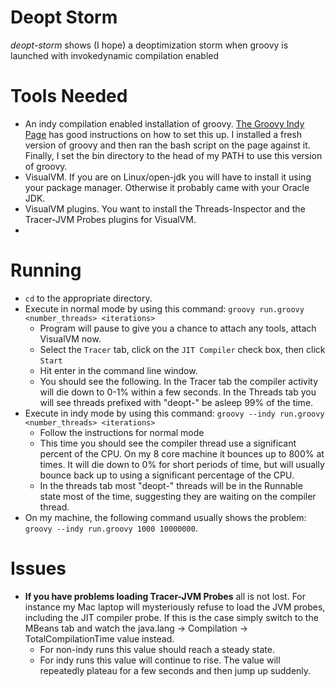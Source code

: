 # Deopt Storm

*deopt-storm* shows (I hope) a deoptimization storm when groovy is launched with invokedynamic compilation enabled

# Tools Needed

* An indy compilation enabled installation of groovy. [The Groovy Indy Page](http://groovy-lang.org/indy.html) has good instructions on how to set this up. I installed a fresh version of groovy and then ran the bash script on the page against it. Finally, I set the bin directory to the head of my PATH to use this version of groovy.
* VisualVM. If you are on Linux/open-jdk you will have to install it using your package manager. Otherwise it probably came with your Oracle JDK.
* VisualVM plugins. You want to install the Threads-Inspector and the Tracer-JVM Probes plugins for VisualVM.
* 
# Running

* `cd` to the appropriate directory.
* Execute in normal mode by using this command: `groovy run.groovy <number_threads> <iterations>`
    * Program will pause to give you a chance to attach any tools, attach VisualVM now.
    * Select the `Tracer` tab, click on the `JIT Compiler` check box, then click `Start`
    * Hit enter in the command line window.
    * You should see the following. In the Tracer tab the compiler activity will die down to 0-1% within a few seconds. In the Threads tab you will see threads prefixed with "deopt-" be asleep 99% of the time.
* Execute in indy mode by using this command: `groovy --indy run.groovy <number_threads> <iterations>`
    * Follow the instructions for normal mode
    * This time you should see the compiler thread use a significant percent of the CPU. On my 8 core machine it bounces up to 800% at times. It will die down to 0% for short periods of time, but will usually bounce back up to using a significant percentage of the CPU.
    * In the threads tab most "deopt-" threads will be in the Runnable state most of the time, suggesting they are waiting on the compiler thread.
* On my machine, the following command usually shows the problem: `groovy --indy run.groovy 1000 10000000`.

# Issues
* **If you have problems loading Tracer-JVM Probes** all is not lost. For instance my Mac laptop will mysteriously refuse to load the JVM probes, including the JIT compiler probe. If this is the case simply switch to the MBeans tab and watch the java.lang -> Compilation -> TotalCompilationTime value instead.
    * For non-indy runs this value should reach a steady state.
    * For indy runs this value will continue to rise. The value will repeatedly plateau for a few seconds and then jump up suddenly.
